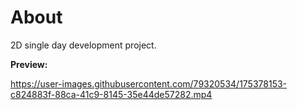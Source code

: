 # <h1> About
2D single day development project.

**Preview:**
  
https://user-images.githubusercontent.com/79320534/175378153-c824883f-88ca-41c9-8145-35e44de57282.mp4
